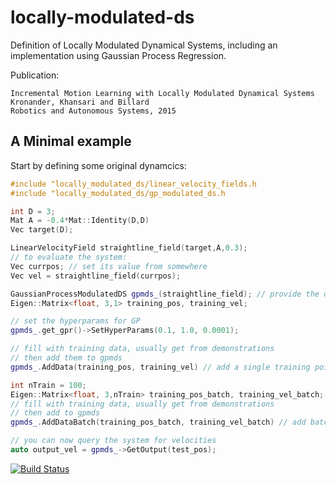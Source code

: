 # locally-modulated-ds

Definition of Locally Modulated Dynamical Systems, including an implementation 
using Gaussian Process Regression.

Publication: 

    Incremental Motion Learning with Locally Modulated Dynamical Systems
    Kronander, Khansari and Billard
    Robotics and Autonomous Systems, 2015


## A Minimal example

Start by defining some original dynamcics:
```c++
#include "locally_modulated_ds/linear_velocity_fields.h
#include "locally_modulated_ds/gp_modulated_ds.h

int D = 3;
Mat A = -0.4*Mat::Identity(D,D)
Vec target(D);

LinearVelocityField straightline_field(target,A,0.3);
// to evaluate the system:
Vec currpos; // set its value from somewhere
Vec vel = straightline_field(currpos);

GaussianProcessModulatedDS gpmds_(straightline_field); // provide the original dynamics to the constructor
Eigen::Matrix<float, 3,1> training_pos, training_vel;

// set the hyperparams for GP
gpmds_.get_gpr()->SetHyperParams(0.1, 1.0, 0.0001);

// fill with training data, usually get from demonstrations
// then add them to gpmds
gpmds_.AddData(training_pos, training_vel) // add a single training point,

int nTrain = 100;
Eigen::Matrix<float, 3,nTrain> training_pos_batch, training_vel_batch;
// fill with training data, usually get from demonstrations
// then add to gpmds
gpmds_.AddDataBatch(training_pos_batch, training_vel_batch) // add batch training point

// you can now query the system for velocities
auto output_vel = gpmds_->GetOutput(test_pos);

```



[![Build Status](https://magnum.travis-ci.com/epfl-lasa/locally-modulated-ds.svg?token=BqUQb763tsVV4QyzLgBy&branch=master)](https://magnum.travis-ci.com/epfl-lasa/locally-modulated-ds)



